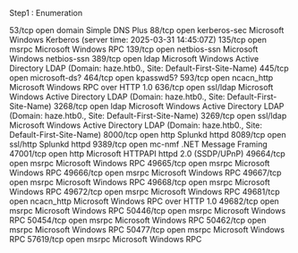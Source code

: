  Step1 : Enumeration 
 
53/tcp    open  domain        Simple DNS Plus
88/tcp    open  kerberos-sec  Microsoft Windows Kerberos (server time: 2025-03-31 14:45:07Z)
135/tcp   open  msrpc         Microsoft Windows RPC
139/tcp   open  netbios-ssn   Microsoft Windows netbios-ssn
389/tcp   open  ldap          Microsoft Windows Active Directory LDAP (Domain: haze.htb0., Site: Default-First-Site-Name)
445/tcp   open  microsoft-ds?
464/tcp   open  kpasswd5?
593/tcp   open  ncacn_http    Microsoft Windows RPC over HTTP 1.0
636/tcp   open  ssl/ldap      Microsoft Windows Active Directory LDAP (Domain: haze.htb0., Site: Default-First-Site-Name)
3268/tcp  open  ldap          Microsoft Windows Active Directory LDAP (Domain: haze.htb0., Site: Default-First-Site-Name)
3269/tcp  open  ssl/ldap      Microsoft Windows Active Directory LDAP (Domain: haze.htb0., Site: Default-First-Site-Name)
8000/tcp  open  http          Splunkd httpd
8089/tcp  open  ssl/http      Splunkd httpd
9389/tcp  open  mc-nmf        .NET Message Framing
47001/tcp open  http          Microsoft HTTPAPI httpd 2.0 (SSDP/UPnP)
49664/tcp open  msrpc         Microsoft Windows RPC
49665/tcp open  msrpc         Microsoft Windows RPC
49666/tcp open  msrpc         Microsoft Windows RPC
49667/tcp open  msrpc         Microsoft Windows RPC
49668/tcp open  msrpc         Microsoft Windows RPC
49672/tcp open  msrpc         Microsoft Windows RPC
49681/tcp open  ncacn_http    Microsoft Windows RPC over HTTP 1.0
49682/tcp open  msrpc         Microsoft Windows RPC
50446/tcp open  msrpc         Microsoft Windows RPC
50454/tcp open  msrpc         Microsoft Windows RPC
50462/tcp open  msrpc         Microsoft Windows RPC
50477/tcp open  msrpc         Microsoft Windows RPC
57619/tcp open  msrpc         Microsoft Windows RPC

